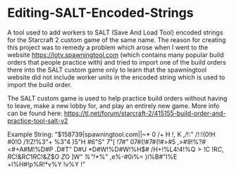 # Editing-SALT-Encoded-Strings
A tool used to add workers to SALT (Save And Load Tool) encoded strings for the Starcraft 2 custom game of the same name. The reason for creating this project was to remedy a problem which arose when I went to the website https://lotv.spawningtool.com (which contains many popular build orders that people practice with) and tried to import one of the build orders there into the SALT custom game only to learn that the spawningtool website did not include worker units in the encoded string which is used to import the build order.



The SALT custom game is used to help practice build orders without having to leave, make a new lobby for, and play an entirely new game.
  More info can be found here:  https://tl.net/forum/starcraft-2/415155-build-order-and-practice-tool-salt-v2




Example String:  "$158739|spawningtool.com||~* 0 /+ H !, K ,/!:" /!:!(0!H #0!O /1!Z!%3"+ %3"4 )5"H #6"S" 7"[ !7#" 07#(!#7#(!#>#5 ,>#9!%?#<#+A#M!%D#P .D#T" D#U *D#W!%D#W!%H$# /H$%!%K$+!%L$4!%L$4!%Q$>!%R$C !R$C ,R$C!&R$C 1R$C!&Z$O $Z$O $]$W" _%"!*_%" ,e%-#0i%= )i%B#"l%E +l%H#!p%R!*v%Y !v%Y !"
